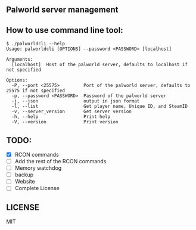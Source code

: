 Palworld server management
---

How to use command line tool:
---

```
$ ./palworldcli --help
Usage: palworldcli [OPTIONS] --password <PASSWORD> [localhost]

Arguments:
  [localhost]  Host of the palworld server, defaults to localhost if not specified

Options:
  -P, --port <25575>         Port of the palworld server, defaults to 25575 if not specified
  -p, --password <PASSWORD>  Password of the palworld server
  -j, --json                 output in json format
  -l, --list                 Get player name, Unique ID, and SteamID
  -v, --server_version       Get server version
  -h, --help                 Print help
  -V, --version              Print version
```

TODO:
---
- [x] RCON commands
- [ ] Add the rest of the RCON commands 
- [ ] Memory watchdog
- [ ] backup
- [ ] Website
- [ ] Complete License

LICENSE
---
MIT